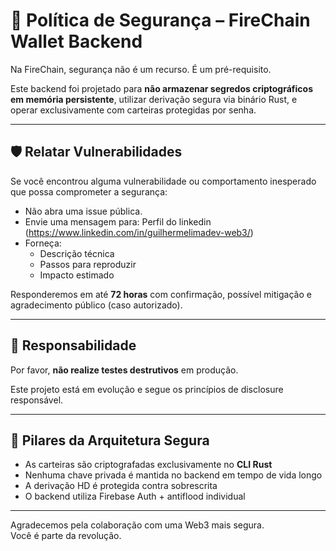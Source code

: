 # 🔐 Política de Segurança – FireChain Wallet Backend

Na FireChain, segurança não é um recurso. É um pré-requisito.

Este backend foi projetado para **não armazenar segredos criptográficos em memória persistente**, utilizar derivação segura via binário Rust, e operar exclusivamente com carteiras protegidas por senha.

---

## 🛡️ Relatar Vulnerabilidades

Se você encontrou alguma vulnerabilidade ou comportamento inesperado que possa comprometer a segurança:

- Não abra uma issue pública.
- Envie uma mensagem para: Perfil do linkedin (https://www.linkedin.com/in/guilhermelimadev-web3/)
- Forneça:
  - Descrição técnica
  - Passos para reproduzir
  - Impacto estimado

Responderemos em até **72 horas** com confirmação, possível mitigação e agradecimento público (caso autorizado).

---

## 🔄 Responsabilidade

Por favor, **não realize testes destrutivos** em produção.

Este projeto está em evolução e segue os princípios de disclosure responsável.

---

## 🔐 Pilares da Arquitetura Segura

- As carteiras são criptografadas exclusivamente no **CLI Rust**
- Nenhuma chave privada é mantida no backend em tempo de vida longo
- A derivação HD é protegida contra sobrescrita
- O backend utiliza Firebase Auth + antiflood individual

---

Agradecemos pela colaboração com uma Web3 mais segura.  
Você é parte da revolução.